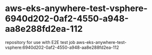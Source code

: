 # aws-eks-anywhere-test-vsphere-6940d202-0af2-4550-a948-aa8e288fd2ea-112
repository for use with E2E test job aws-eks-anywhere-test-vsphere:6940d202-0af2-4550-a948-aa8e288fd2ea-112
